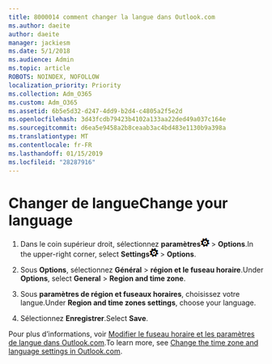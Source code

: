 ```yaml
---
title: 8000014 comment changer la langue dans Outlook.com
ms.author: daeite
author: daeite
manager: jackiesm
ms.date: 5/1/2018
ms.audience: Admin
ms.topic: article
ROBOTS: NOINDEX, NOFOLLOW
localization_priority: Priority
ms.collection: Adm_O365
ms.custom: Adm_O365
ms.assetid: 6b5e5d32-d247-4dd9-b2d4-c4805a2f5e2d
ms.openlocfilehash: 3d43fcdb79423b4102a133aa22ded49a037c164e
ms.sourcegitcommit: d6ea5e9458a2b8ceaab3ac4bd483e1130b9a398a
ms.translationtype: MT
ms.contentlocale: fr-FR
ms.lasthandoff: 01/15/2019
ms.locfileid: "28287916"
---
```

# <a name="change-your-language"></a><span data-ttu-id="55884-102">Changer de langue</span><span class="sxs-lookup"><span data-stu-id="55884-102">Change your language</span></span>

1. <span data-ttu-id="55884-103">Dans le coin supérieur droit, sélectionnez **paramètres**![paramètres](media/f4b2e798-fff1-4a14-931f-5677a4543b58.png) \> **Options**.</span><span class="sxs-lookup"><span data-stu-id="55884-103">In the upper-right corner, select **Settings**![Settings](media/f4b2e798-fff1-4a14-931f-5677a4543b58.png) \> **Options**.</span></span>
    
2. <span data-ttu-id="55884-104">Sous **Options**, sélectionnez **Général** \> **région et le fuseau horaire**.</span><span class="sxs-lookup"><span data-stu-id="55884-104">Under **Options**, select **General** \> **Region and time zone**.</span></span>
    
3. <span data-ttu-id="55884-105">Sous **paramètres de région et fuseaux horaires**, choisissez votre langue.</span><span class="sxs-lookup"><span data-stu-id="55884-105">Under **Region and time zones settings**, choose your language.</span></span>
    
4. <span data-ttu-id="55884-106">Sélectionnez **Enregistrer**.</span><span class="sxs-lookup"><span data-stu-id="55884-106">Select **Save**.</span></span>
    
<span data-ttu-id="55884-107">Pour plus d’informations, voir [Modifier le fuseau horaire et les paramètres de langue dans Outlook.com](https://go.microsoft.com/fwlink/p/?linkid=873132).</span><span class="sxs-lookup"><span data-stu-id="55884-107">To learn more, see [Change the time zone and language settings in Outlook.com](https://go.microsoft.com/fwlink/p/?linkid=873132).</span></span>
  

